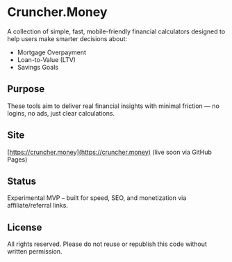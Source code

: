 # Cruncher.Money

A collection of simple, fast, mobile-friendly financial calculators designed to help users make smarter decisions about:

- Mortgage Overpayment
- Loan-to-Value (LTV)
- Savings Goals

## Purpose

These tools aim to deliver real financial insights with minimal friction — no logins, no ads, just clear calculations.

## Site

[https://cruncher.money](https://cruncher.money) (live soon via GitHub Pages)

## Status

Experimental MVP – built for speed, SEO, and monetization via affiliate/referral links.

## License

All rights reserved. Please do not reuse or republish this code without written permission.
